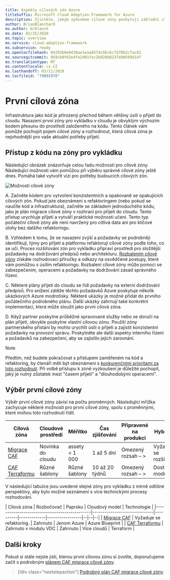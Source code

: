 ```yaml
---
title: Aspekty cílových zón Azure
titleSuffix: Microsoft Cloud Adoption Framework for Azure
description: Zjistěte, jakým způsobem cílové zóny poskytují základní stavební bloky libovolného prostředí přechodu na cloud.
author: BrianBlanchard
ms.author: brblanch
ms.date: 02/25/2020
ms.topic: overview
ms.service: cloud-adoption-framework
ms.subservice: ready
ms.openlocfilehash: 04293b0e0d30ae1eaa85f4c86c6c7d70b2cfac82
ms.sourcegitcommit: 959cb0f63e4fe2d01fec2b820b8237e98599d14f
ms.translationtype: MT
ms.contentlocale: cs-CZ
ms.lasthandoff: 03/11/2020
ms.locfileid: "79092970"
---
```

# <a name="first-landing-zone"></a>První cílová zóna

Infrastruktura jako kód je přirozený přechod během většiny úsilí o přijetí do cloudu. Nasazení první zóny pro vykládku v cloudu je obvyklým výchozím bodem přesunu do prostředí založeného na kódu. Tento článek vám pomůže pochopit pojem _cílové zóny_ a rozhodnout, která cílová zóna je nejvhodnější pro vaše aktuální potřeby přijetí.

## <a name="code-first-approach-to-landing-zones"></a>Přístup z kódu na zóny pro vykládku

Následující obrázek znázorňuje celou řadu možností pro cílové zóny. Následující možnosti vám pomůžou při výběru správné cílové zóny ještě dnes. Pomáhá také vytvořit vizi pro potřeby budoucích cílových zón.

![Možnosti cílové zóny](../../_images/ready/landing-zone-options.png)

A. Začněte kódem pro vytvoření konzistentních a opakovaně se opakujících cílových zón. Pokud jste obeznámeni s refaktoringem (nebo pokud se naučíte kód a infrastruktura), začněte se základem jednoduchého kódu, jako je plán migrace cílové zóny v rozhraní pro přijetí do cloudu. Tento přístup urychluje přijetí a vytváří praktické možnosti učení. Tento typ počáteční cílové zóny ale není navržený pro citlivá data ani pro klíčové úlohy bez dalšího refaktoringu.

B. Vzhledem k tomu, že se nasazení zvýší a požadavky se podrobněji identifikují, týmy pro přijetí a platformu refaktorují cílové zóny podle toho, co se učí. Proces rozšiřování zón pro vykládku připraví prostředí pro složitější požadavky na dodržování předpisů nebo architekturu. [Rozbalením cílové zóny](../considerations/index.md) získáte rozhodovací příručky a odkazy na osvědčené postupy, které vám pomůžou s úsilím refaktoringu. Rozbalení cílové zóny může pomoci se zabezpečením, operacemi a požadavky na dodržování zásad správného řízení.

C. Některé plány přijetí do cloudu se řídí požadavky na externí dodržování předpisů. Pro snížení zátěže těchto požadavků Azure poskytuje několik ukázkových Azure modrotisky. Některé ukázky je možné přidat do prvního počátečního podrobného plánu. Další ukázky zahrnují také konkrétní implementaci, která může sloužit jako první cílová zóna.

D. Když partner poskytne průběžné spravované služby nebo se doručí na plán přijetí, obvykle poskytne vlastní cílovou zónu. Použití zóny partnerského přistání by mohlo urychlit úsilí o přijetí a zajistit konzistentní požadavky na provozní správu. Poskytněte ale další aspekty interního řízení a požadavků na zabezpečení, aby se zajistilo jejich zarovnání.

> [!NOTE]
> Předtím, než budete pokračovat s přístupem zaměřeném na kód a refaktoring, by čtenáři měli být obeznámeni s [konkurenčními prioritami za toto rozhodnutí](../../strategy/balance-competing-priorities.md#balance-during-ready). Při volbě přístupu k zóně vyzkoušení je důležité pochopit, jaký je nutný zůstatek mezi "časem přijetí" a "dlouhodobými operacemi".

## <a name="choosing-a-first-landing-zone"></a>Výběr první cílové zóny

Výběr první cílové zóny závisí na počtu proměnných. Následující mřížka zachycuje některé možnosti pro první cílové zóny, spolu s proměnnými, které mohou toto rozhodnutí řídit.

| Cílová zóna                                 | Cloudové prostředí  | Měřítko             | Čas zjišťování | Připravené na produkci | Hybridní             | Citlivá data     | Kritická poslání   | Dodržování předpisů         |
|----------------------------------------------|-------------------|-------------------|----------------|------------------|--------------------|--------------------|--------------------|--------------------|
| [Migrace CAF](./migrate-landing-zone.md)     | Novinka do cloudu      | assety < 1 000    | 1 až 5 dní    | Omezený rozsah – > | Vyžaduje se rozšíření. | Vyžaduje se rozšíření. | Vyžaduje se rozšíření. | Vyžaduje se rozšíření. |
| [CAF Terraformu](./terraform-landing-zone.md) | Různé šablony | Různé šablony | 10 až 20 týdnů | Omezený rozsah – > | Dostupné moduly  | Dostupné moduly  | Dostupné moduly  | Dostupné moduly  |

V následující tabulce jsou uvedené stejné zóny pro vykládku z mírně odlišné perspektivy, aby bylo možné seznámení s více technickými procesy rozhodování.

| Cílová zóna                                 | Rozbočovač                          | Paprsku    | Cloudový model | Technologie      |
|----------------------------------------------|------------------------------|----------|-------------|-----------------|--|--|--|
| [Migrace CAF](./migrate-landing-zone.md)     | Vyžaduje se refaktoring.            | Zahrnuto | Jenom Azure  | Azure Blueprint |
| [CAF Terraformu](./terraform-landing-zone.md) | Zahrnuto v modulu VDC       | Zahrnuto | Více cloudů  | Terraform       |

## <a name="next-steps"></a>Další kroky

Pokud si stále nejste jisti, kterou první cílovou zónu si zvolíte, doporučujeme začít s podrobným [plánem CAF migrace cílové zóny](./migrate-landing-zone.md).

> [!div class="nextstepaction"]
> [Podrobný plán CAF migrace cílové zóny](./migrate-landing-zone.md)
